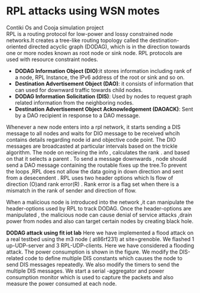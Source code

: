 # RPL attacks using WSN motes
Contiki Os and Cooja simulation project  
RPL is a routing protocol for low-power and lossy constrained node networks.It creates a tree-like routing topology called the destination-oriented directed acyclic graph (DODAG), which is in the direction towards one or more nodes known as  root node or sink node. RPL protocols are used with resource constraint nodes. 

- **DODAG Information Object (DIO)**:it stores information including   rank of a node, RPL Instance, the IPv6 address of the root or sink and so on.
- **Destination Advertisement Object (DAO)**: it consists of information that can used for downward traffic towards child nodes.
- **DODAG Information Solicitation (DIS)**: Used by nodes to request graph related information from the neighboring nodes.
- **Destination Advertisement Object Acknowledgement (DAOACK)**: Sent by a DAO recipient in response to a DAO message. 

Whenever a new node enters into a rpl network, it starts sending a DIS message to all nodes and waits for DIO message to be received whcih contains details regarding node id and objective code point. The DIO messages are broadcasted  at particular intervals based on the trickle algorithm. The node on recieving the info , calculates the rank . and based on that it selects a parent . To  send a message downwards , node should send a DAO message  containing the routable fixes up the tree.To prevent the loops ,RPL  does not allow the data  going in down direction and sent from a desecendent . RPL uses two header options which
Is flow of direction (O)and rank error(R) . Rank error is a flag set when there is a mismatch in the rank of sender and direction of flow.

When a malicious node is introduced into the network ,it can manipulate the header-options used by  RPL to track DODAG. Once the header-options are manipulated , the malicious node can cause denial of service attacks ,drain power from nodes and also can target certain nodes by creating black hole.


**DODAG attack using fit iot lab**
Here we have implemented a flood attack on a real testbed using the m3 node ( at86rf231) at site=grenoble. We flashed 1 up-UDP-server and 3 RPL-UDP-clients.  Here we have considered a flooding attack. The power consumption is shown in the figure. We modify the DIS-related code to define multiple DIS constants which causes the node to send DIS messages repeatedly. We also modify the timers to send the multiple DIS messages. We start a serial -aggregator and power consumption monitor which is used to capture the packets and also measure the power consumed at each node.
